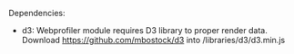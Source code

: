 Dependencies:

- d3: Webprofiler module requires D3 library to proper render data.
  Download https://github.com/mbostock/d3 into /libraries/d3/d3.min.js

